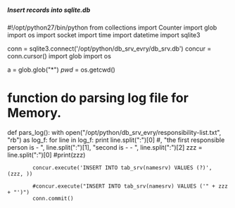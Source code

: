 ##### Insert records into sqlite.db

</pre>
#!/opt/python27/bin/python
from collections import Counter
import glob
import os
import socket
import time 
import datetime
import sqlite3

conn = sqlite3.connect('/opt/python/db_srv_evry/db_srv.db')
concur = conn.cursor()
import glob
import os

a = glob.glob("*")
_pwd_ = os.getcwd()



# function do parsing log file for Memory.
def pars_log():
    with open("/opt/python/db_srv_evry/responsibility-list.txt", "rb") as log_f:
        for line in log_f:
            print line.split(":")[0] #, "the first responsible person is - ", line.split(":")[1], "second is - - ", line.split(":")[2]
            zzz = line.split(":")[0]
            #print(zzz)
            
            concur.execute('INSERT INTO tab_srv(namesrv) VALUES (?)', (zzz, ))
            
            #concur.execute("INSERT INTO tab_srv(namesrv) VALUES ('" + zzz + "')")
            conn.commit()       
</pre>

